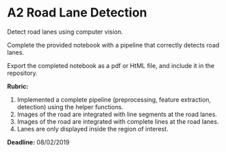 # A2 Road Lane Detection

Detect road lanes using computer vision.

Complete the provided notebook with a pipeline that correctly detects road lanes. 

Export the completed notebook as a pdf or HtML file, and include it in the repository.

**Rubric:**

1. Implemented a complete pipeline (preprocessing, feature extraction, detection) using the helper functions.
2. Images of the road are integrated with line segments at the road lanes.
3. Images of the road are integrated with complete lines at the road lanes.
4. Lanes are only displayed inside the region of interest.

**Deadline:** 08/02/2019
